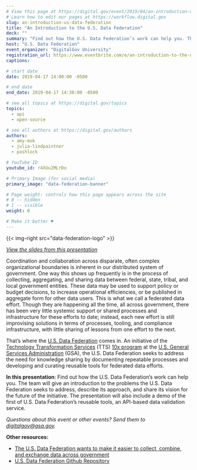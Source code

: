 ```yaml
---
# View this page at https://digital.gov/event/2019/04/an-introduction-us-data-federation
# Learn how to edit our pages at https://workflow.digital.gov
slug: an-introduction-us-data-federation
title: "An Introduction to the U.S. Data Federation"
deck: ""
summary: "Find out how the U.S. Data Federation’s work can help you. The team will give an introduction to the problems the U.S. Data Federation seeks to address, describe its approach, and share its vision for the future of the initiative. "
host: "U.S. Data Federation"
event_organizer: "DigitalGov University"
registration_url: https://www.eventbrite.com/e/an-introduction-to-the-us-data-federation-registration-58856885529
captions: 

# start date
date: 2019-04-17 14:00:00 -0500

# end date
end_date: 2019-04-17 14:30:00 -0500

# see all topics at https://digital.gov/topics
topics: 
  - api
  - open-source

# see all authors at https://digital.gov/authors
authors: 
  - amy-mok
  - julia-lindpaintner
  - pashlock

# YouTube ID
youtube_id: r4XUu2MLrDo

# Primary Image (for social media)
primary_image: "data-federation-banner"

# Page weight: controls how this page appears across the site
# 0 -- hidden
# 1 -- visible
weight: 0

# Make it better ♥
---
```


{{< img-right src="data-federation-logo" >}}

*[View the slides from this presentation](https://github.com/18F/data-federation-project/blob/master/assets/Digital.gov%20Presentation%20%E2%80%94%20US%20Data%20Federation.pdf)*

Coordination and collaboration across disparate, often complex organizational boundaries is inherent in our distributed system of government. One way this shows up frequently is in the process of collecting, aggregating, and sharing data between federal, state, tribal, and local government entities. These data may be used to support policy or budget decisions, to increase operational efficiencies, or be published in aggregate form for other data users. This is what we call a federated data effort. Though they are happening all the time, all across government, there has been very little systemic support or shared processes and infrastructure for these efforts to date; instead, each new effort is still improvising solutions in terms of processes, tooling, and compliance infrastructure, with little sharing of lessons from one effort to the next.

That’s where the [U.S. Data Federation](https://github.com/18F/data-federation-project) comes in. An initiative of the [Technology Transformation Services](https://www.gsa.gov/tts) (TTS) [10x program](https://10x.gsa.gov/) at the [U.S. General Services Administration](https://www.gsa.gov/) (GSA), the U.S. Data Federation seeks to address the need for knowledge sharing by documenting repeatable processes and developing and curating reusable tools for federated data efforts.

**In this presentation**: Find out how the U.S. Data Federation’s work can help you. The team will give an introduction to the problems the U.S. Data Federation seeks to address, describe its approach, and share its vision for the future of the initiative. The presentation will also include a demo of the first of U.S. Data Federation’s reusable tools, an API-based data validation service.

*Questions about this event or other events? Send them to digitalgov@gsa.gov.*

**Other resources:**

* [The U.S. Data Federation wants to make it easier to collect, combine, and exchange data across government](https://18f.gsa.gov/2019/03/05/the-us-data-federation/)
* [U.S. Data Federation Github Repository](https://github.com/18F/data-federation-project)
